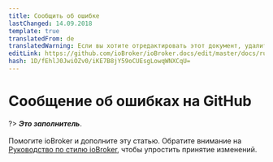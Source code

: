 ```yaml
---
title: Сообщить об ошибке
lastChanged: 14.09.2018
template: true
translatedFrom: de
translatedWarning: Если вы хотите отредактировать этот документ, удалите поле «translationFrom», в противном случае этот документ будет снова автоматически переведен
editLink: https://github.com/ioBroker/ioBroker.docs/edit/master/docs/ru/trouble/issue.md
hash: 1D/fEhlJ0JwiOZv0/iKE7B8jY59oCUEsgLowqWNXCqU=
---
```

# Сообщение об ошибках на GitHub
?> ***Это заполнитель***.<br><br> Помогите ioBroker и дополните эту статью. Обратите внимание на [Руководство по стилю ioBroker](https://www.iobroker.net/#de/documentation/community/styleguidedoc.md), чтобы упростить принятие изменений.